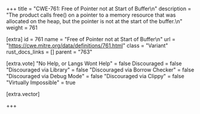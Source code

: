 +++
title = "CWE-761: Free of Pointer not at Start of Buffer\n"
description = "The product calls free() on a pointer to a memory resource that was allocated on the heap, but the pointer is not at the start of the buffer.\n"
weight = 761

[extra]
id = 761
name = "Free of Pointer not at Start of Buffer\n"
url = "https://cwe.mitre.org/data/definitions/761.html"
class = "Variant"
rust_docs_links = []
parent = "763"

[extra.vote]
"No Help, or Langs Wont Help" = false
Discouraged = false
"Discouraged via Library" = false
"Discouraged via Borrow Checker" = false
"Discouraged via Debug Mode" = false
"Discouraged via Clippy" = false
"Virtually Impossible" = true

[extra.vector]

+++